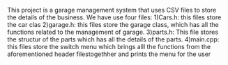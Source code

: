 This project is a garage management system that uses CSV files to store the details of the business. 
We have use four files:
1)Cars.h: this files store the car clas
2)garage.h: this files store the garage class, which has all the functions related to the management of
            garage.
3)parts.h: This file stores the structur of the parts which has all the details of the parts.
4)main.cpp: this files store the switch menu which brings alll the functions from the aforementioned header filestogethher and
prints the menu for the user
